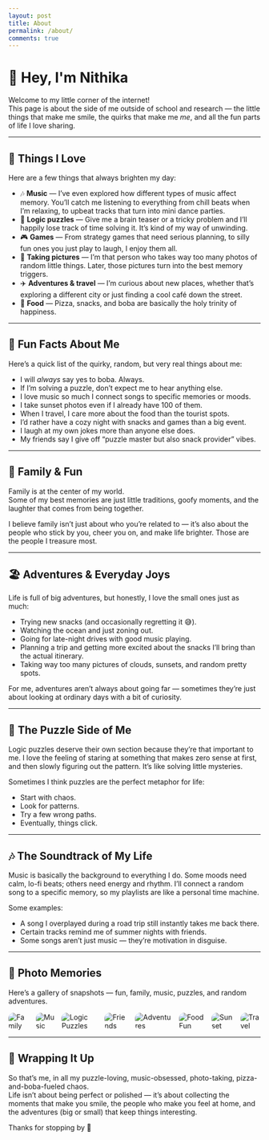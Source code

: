 ```yaml
---
layout: post
title: About
permalink: /about/
comments: true
---
```


# 👋 Hey, I'm Nithika  

Welcome to my little corner of the internet!  
This page is about the side of me outside of school and research — the little things that make me smile, the quirks that make me *me*, and all the fun parts of life I love sharing.  

---

## 🎉 Things I Love  

Here are a few things that always brighten my day:  

- 🎶 **Music** — I’ve even explored how different types of music affect memory. You’ll catch me listening to everything from chill beats when I’m relaxing, to upbeat tracks that turn into mini dance parties.  
- 🧩 **Logic puzzles** — Give me a brain teaser or a tricky problem and I’ll happily lose track of time solving it. It’s kind of my way of unwinding.  
- 🎮 **Games** — From strategy games that need serious planning, to silly fun ones you just play to laugh, I enjoy them all.  
- 📸 **Taking pictures** — I’m that person who takes way too many photos of random little things. Later, those pictures turn into the best memory triggers.  
- ✈️ **Adventures & travel** — I’m curious about new places, whether that’s exploring a different city or just finding a cool café down the street.  
- 🍕 **Food** — Pizza, snacks, and boba are basically the holy trinity of happiness.  

---

## 🌟 Fun Facts About Me  

Here’s a quick list of the quirky, random, but very real things about me:  

- I will *always* say yes to boba. Always.  
- If I’m solving a puzzle, don’t expect me to hear anything else.  
- I love music so much I connect songs to specific memories or moods.  
- I take sunset photos even if I already have 100 of them.  
- When I travel, I care more about the food than the tourist spots.  
- I’d rather have a cozy night with snacks and games than a big event.  
- I laugh at my own jokes more than anyone else does.  
- My friends say I give off “puzzle master but also snack provider” vibes.  

---

## 💜 Family & Fun  

Family is at the center of my world.  
Some of my best memories are just little traditions, goofy moments, and the laughter that comes from being together.  

I believe family isn’t just about who you’re related to — it’s also about the people who stick by you, cheer you on, and make life brighter. Those are the people I treasure most.  

---

## 🏖️ Adventures & Everyday Joys  

Life is full of big adventures, but honestly, I love the small ones just as much:  

- Trying new snacks (and occasionally regretting it 😅).  
- Watching the ocean and just zoning out.  
- Going for late-night drives with good music playing.  
- Planning a trip and getting more excited about the snacks I’ll bring than the actual itinerary.  
- Taking way too many pictures of clouds, sunsets, and random pretty spots.  

For me, adventures aren’t always about going far — sometimes they’re just about looking at ordinary days with a bit of curiosity.  

---

## 🧩 The Puzzle Side of Me  

Logic puzzles deserve their own section because they’re that important to me. I love the feeling of staring at something that makes zero sense at first, and then slowly figuring out the pattern. It’s like solving little mysteries.  

Sometimes I think puzzles are the perfect metaphor for life:  
- Start with chaos.  
- Look for patterns.  
- Try a few wrong paths.  
- Eventually, things click.  

---

## 🎶 The Soundtrack of My Life  

Music is basically the background to everything I do. Some moods need calm, lo-fi beats; others need energy and rhythm. I’ll connect a random song to a specific memory, so my playlists are like a personal time machine.  

Some examples:  
- A song I overplayed during a road trip still instantly takes me back there.  
- Certain tracks remind me of summer nights with friends.  
- Some songs aren’t just music — they’re motivation in disguise.  

---

## 📸 Photo Memories  

Here’s a gallery of snapshots — fun, family, music, puzzles, and random adventures.  

<div class="image-gallery">
  <img src="{{site.baseurl}}/images/about/family.png" alt="Family">
  <img src="{{site.baseurl}}/images/about/music.jpg" alt="Music">
  <img src="{{site.baseurl}}/images/about/puzzles.png" alt="Logic Puzzles">
  <img src="{{site.baseurl}}/images/about/friends.jpg" alt="Friends">
  <img src="{{site.baseurl}}/images/about/adventure.png" alt="Adventures">
  <img src="{{site.baseurl}}/images/about/food.jpg" alt="Food Fun">
  <img src="{{site.baseurl}}/images/about/sunset.jpg" alt="Sunset">
  <img src="{{site.baseurl}}/images/about/travel.jpg" alt="Travel">
</div>

<style>
    .image-gallery {
        display: flex;
        flex-wrap: nowrap;
        overflow-x: auto;
        gap: 12px;
        margin-top: 15px;
    }
    .image-gallery img {
        max-height: 160px;
        border-radius: 10px;
        object-fit: cover;
    }
</style>

---

## 🌈 Wrapping It Up  

So that’s me, in all my puzzle-loving, music-obsessed, photo-taking, pizza-and-boba-fueled chaos.  
Life isn’t about being perfect or polished — it’s about collecting the moments that make you smile, the people who make you feel at home, and the adventures (big or small) that keep things interesting.  

Thanks for stopping by 💜
